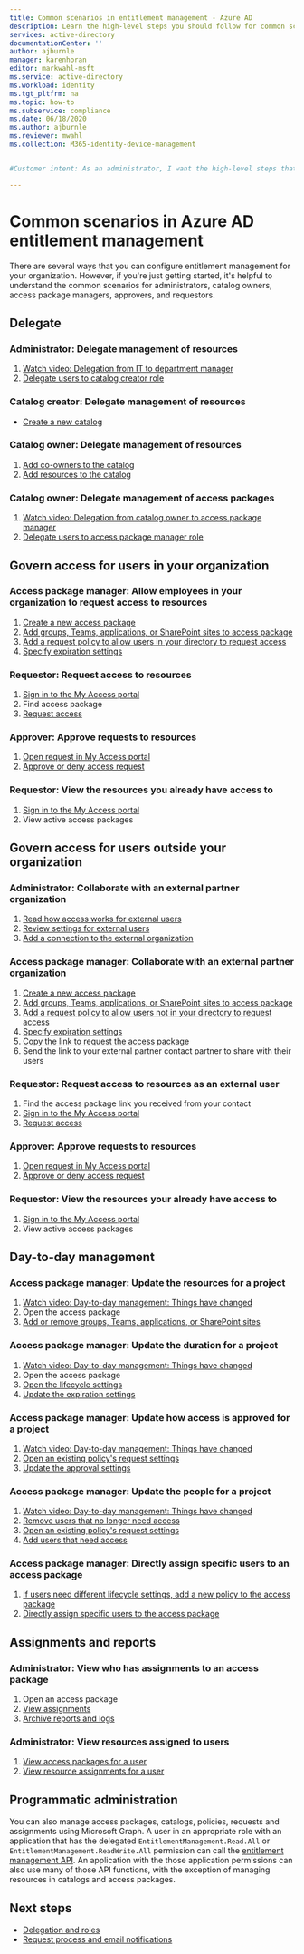 ```yaml
---
title: Common scenarios in entitlement management - Azure AD
description: Learn the high-level steps you should follow for common scenarios in Azure Active Directory entitlement management.
services: active-directory
documentationCenter: ''
author: ajburnle
manager: karenhoran
editor: markwahl-msft
ms.service: active-directory
ms.workload: identity
ms.tgt_pltfrm: na
ms.topic: how-to
ms.subservice: compliance
ms.date: 06/18/2020
ms.author: ajburnle
ms.reviewer: mwahl
ms.collection: M365-identity-device-management


#Customer intent: As an administrator, I want the high-level steps that I should follow so that I can quickly start using entitlement management.

---
```

# Common scenarios in Azure AD entitlement management

There are several ways that you can configure entitlement management for your organization. However, if you're just getting started, it's helpful to understand the common scenarios for administrators, catalog owners, access package managers, approvers, and requestors.

## Delegate

### Administrator: Delegate management of resources

1. [Watch video: Delegation from IT to department manager](https://www.microsoft.com/videoplayer/embed/RE3Lq00)
1. [Delegate users to catalog creator role](entitlement-management-delegate-catalog.md)

### Catalog creator: Delegate management of resources

- [Create a new catalog](entitlement-management-catalog-create.md#create-a-catalog)

### Catalog owner: Delegate management of resources

1. [Add co-owners to the catalog](entitlement-management-catalog-create.md#add-more-catalog-owners)
1. [Add resources to the catalog](entitlement-management-catalog-create.md#add-resources-to-a-catalog)

### Catalog owner: Delegate management of access packages

1. [Watch video: Delegation from catalog owner to access package manager](https://www.microsoft.com/videoplayer/embed/RE3Lq08)
1. [Delegate users to access package manager role](entitlement-management-delegate-managers.md)

## Govern access for users in your organization

### Access package manager: Allow employees in your organization to request access to resources

1. [Create a new access package](entitlement-management-access-package-create.md#start-new-access-package)
1. [Add groups, Teams, applications, or SharePoint sites to access package](entitlement-management-access-package-create.md#resource-roles)
1. [Add a request policy to allow users in your directory to request access](entitlement-management-access-package-create.md#for-users-in-your-directory)
1. [Specify expiration settings](entitlement-management-access-package-create.md#lifecycle)

### Requestor: Request access to resources

1. [Sign in to the My Access portal](entitlement-management-request-access.md#sign-in-to-the-my-access-portal)
1. Find access package
1. [Request access](entitlement-management-request-access.md#request-an-access-package)

### Approver: Approve requests to resources

1. [Open request in My Access portal](entitlement-management-request-approve.md#open-request)
1. [Approve or deny access request](entitlement-management-request-approve.md#approve-or-deny-request)

### Requestor: View the resources you already have access to

1. [Sign in to the My Access portal](entitlement-management-request-access.md#sign-in-to-the-my-access-portal)
1. View active access packages

## Govern access for users outside your organization

### Administrator: Collaborate with an external partner organization

1. [Read how access works for external users](entitlement-management-external-users.md#how-access-works-for-external-users)
1. [Review settings for external users](entitlement-management-external-users.md#settings-for-external-users)
1. [Add a connection to the external organization](entitlement-management-organization.md)

### Access package manager: Collaborate with an external partner organization

1. [Create a new access package](entitlement-management-access-package-create.md#start-new-access-package)
1. [Add groups, Teams, applications, or SharePoint sites to access package](entitlement-management-access-package-resources.md#add-resource-roles)
1. [Add a request policy to allow users not in your directory to request access](entitlement-management-access-package-request-policy.md#for-users-not-in-your-directory)
1. [Specify expiration settings](entitlement-management-access-package-create.md#lifecycle)
1. [Copy the link to request the access package](entitlement-management-access-package-settings.md)
1. Send the link to your external partner contact partner to share with their users

### Requestor: Request access to resources as an external user

1. Find the access package link you received from your contact
1. [Sign in to the My Access portal](entitlement-management-request-access.md#sign-in-to-the-my-access-portal)
1. [Request access](entitlement-management-request-access.md#request-an-access-package)

### Approver: Approve requests to resources

1. [Open request in My Access portal](entitlement-management-request-approve.md#open-request)
1. [Approve or deny access request](entitlement-management-request-approve.md#approve-or-deny-request)

### Requestor: View the resources your already have access to

1. [Sign in to the My Access portal](entitlement-management-request-access.md#sign-in-to-the-my-access-portal)
1. View active access packages

## Day-to-day management

### Access package manager: Update the resources for a project

1. [Watch video: Day-to-day management: Things have changed](https://www.microsoft.com/videoplayer/embed/RE3LD4Z)
1. Open the access package
1. [Add or remove groups, Teams, applications, or SharePoint sites](entitlement-management-access-package-resources.md#add-resource-roles)

### Access package manager: Update the duration for a project

1. [Watch video: Day-to-day management: Things have changed](https://www.microsoft.com/videoplayer/embed/RE3LD4Z)
1. Open the access package
1. [Open the lifecycle settings](entitlement-management-access-package-lifecycle-policy.md#open-lifecycle-settings)
1. [Update the expiration settings](entitlement-management-access-package-lifecycle-policy.md#lifecycle) 

### Access package manager: Update how access is approved for a project

1. [Watch video: Day-to-day management: Things have changed](https://www.microsoft.com/videoplayer/embed/RE3LD4Z)
1. [Open an existing policy's request settings](entitlement-management-access-package-request-policy.md#open-an-existing-access-package-and-add-a-new-policy-of-request-settings)
1. [Update the approval settings](entitlement-management-access-package-approval-policy.md#change-approval-settings-of-an-existing-access-package)

### Access package manager: Update the people for a project

1. [Watch video: Day-to-day management: Things have changed](https://www.microsoft.com/videoplayer/embed/RE3LD4Z)
1. [Remove users that no longer need access](entitlement-management-access-package-assignments.md)
1. [Open an existing policy's request settings](entitlement-management-access-package-request-policy.md#open-an-existing-access-package-and-add-a-new-policy-of-request-settings)
1. [Add users that need access](entitlement-management-access-package-request-policy.md#for-users-in-your-directory)

### Access package manager: Directly assign specific users to an access package

1. [If users need different lifecycle settings, add a new policy to the access package](entitlement-management-access-package-request-policy.md#open-an-existing-access-package-and-add-a-new-policy-of-request-settings)
1. [Directly assign specific users to the access package](entitlement-management-access-package-assignments.md#directly-assign-a-user)

## Assignments and reports

### Administrator: View who has assignments to an access package

1. Open an access package
1. [View assignments](entitlement-management-access-package-assignments.md#view-who-has-an-assignment)
1. [Archive reports and logs](entitlement-management-logs-and-reporting.md)

### Administrator: View resources assigned to users

1. [View access packages for a user](entitlement-management-reports.md#view-access-packages-for-a-user)
1. [View resource assignments for a user](entitlement-management-reports.md#view-resource-assignments-for-a-user)

## Programmatic administration

You can also manage access packages, catalogs, policies, requests and assignments using Microsoft Graph.  A user in an appropriate role with an application that has the delegated `EntitlementManagement.Read.All` or `EntitlementManagement.ReadWrite.All` permission can call the [entitlement management API](/graph/tutorial-access-package-api).  An application with the those application permissions can also use many of those API functions, with the exception of managing resources in catalogs and access packages.

## Next steps

- [Delegation and roles](entitlement-management-delegate.md)
- [Request process and email notifications](entitlement-management-process.md)